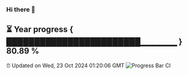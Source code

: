 ### Hi there 👋
⏳ Year progress { ████████████████████████▁▁▁▁▁▁ } 80.89 %
---
⏰ Updated on Wed, 23 Oct 2024 01:20:06 GMT
![Progress Bar CI](https://github.com/liununu/liununu/workflows/Progress%20Bar%20CI/badge.svg)
